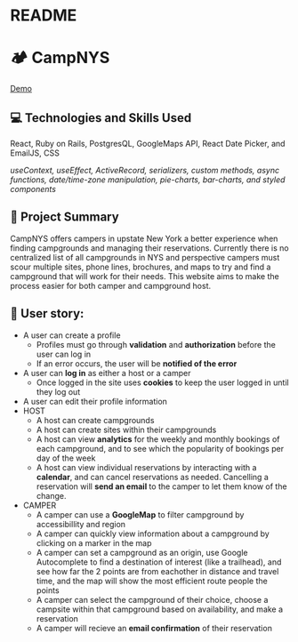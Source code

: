 # README

# 🏕️ CampNYS
[Demo](https://youtu.be/Crt8a-tmCgw)

## 💻 Technologies and Skills Used
React, Ruby on Rails, PostgresQL, GoogleMaps API, React Date Picker, and EmailJS, CSS

<i>useContext, useEffect, ActiveRecord, serializers, custom methods, async functions, date/time-zone manipulation, pie-charts, bar-charts, and styled components</i>

## 📝 Project Summary
CampNYS offers campers in upstate New York a better experience when finding campgrounds and managing their reservations. 
Currently there is no centralized list of all campgrounds in NYS and perspective campers must scour multiple sites, phone lines, brochures, and maps to try and find a campground that will work for their needs. This website aims to make the process easier for both camper and campground host.

## 🧑 User story:
* A user can create a profile
  * Profiles must go through **validation** and **authorization** before the user can log in
  * If an error occurs, the user will be **notified of the error**
* A user can **log in** as either a host or a camper
  * Once logged in the site uses **cookies** to keep the user logged in until they log out 
* A user can edit their profile information
* HOST
  * A host can create campgrounds
  * A host can create sites within their campgrounds
  * A host can view **analytics** for the weekly and monthly bookings of each campground, and to see which the popularity of bookings per day of the week
  * A host can view individual reservations by interacting with a **calendar**, and can cancel reservations as needed. Cancelling a reservation will **send an email** to the camper to let them know of the change.
* CAMPER
  * A camper can use a **GoogleMap** to filter campground by accessibillity and region
  * A camper can quickly view information about a campground by clicking on a marker in the map
  * A camper can set a campground as an origin, use Google Autocomplete to find a destination of interest (like a trailhead), and see how far the 2 points are from eachother in distance and travel time, and the map will show the most efficient route people the points
  * A camper can select the campground of their choice, choose a campsite within that campground based on availability, and make a reservation
  * A camper will recieve an **email confirmation** of their reservation

